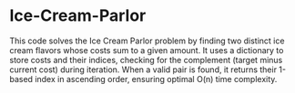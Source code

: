 # Ice-Cream-Parlor
This code solves the Ice Cream Parlor problem by finding two distinct ice cream flavors whose costs sum to a given amount. It uses a dictionary to store costs and their indices, checking for the complement (target minus current cost) during iteration. When a valid pair is found, it returns their 1-based index in ascending order, ensuring optimal O(n) time complexity.
